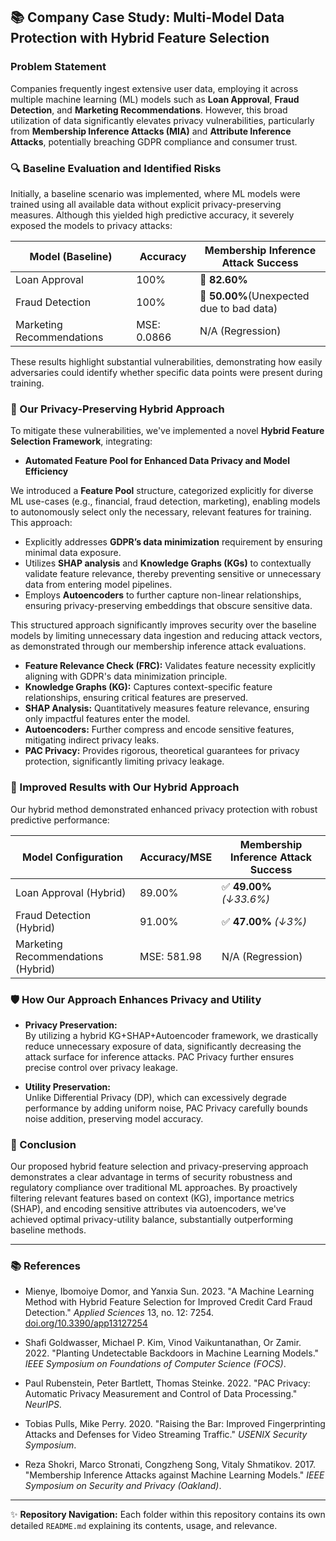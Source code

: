 ## 📚 Company Case Study: Multi-Model Data Protection with Hybrid Feature Selection

### Problem Statement
Companies frequently ingest extensive user data, employing it across multiple machine learning (ML) models such as **Loan Approval**, **Fraud Detection**, and **Marketing Recommendations**. However, this broad utilization of data significantly elevates privacy vulnerabilities, particularly from **Membership Inference Attacks (MIA)** and **Attribute Inference Attacks**, potentially breaching GDPR compliance and consumer trust.

### 🔍 Baseline Evaluation and Identified Risks
Initially, a baseline scenario was implemented, where ML models were trained using all available data without explicit privacy-preserving measures. Although this yielded high predictive accuracy, it severely exposed the models to privacy attacks:

| Model (Baseline)           | Accuracy | Membership Inference Attack Success |
|-----------------------------|----------|-------------------------------------|
| Loan Approval               | 100%     | 🚨 **82.60%**                        |
| Fraud Detection             | 100%     | 🚨 **50.00%**(Unexpected due to bad data)                       |
| Marketing Recommendations   | MSE: 0.0866 | N/A (Regression)                  |

These results highlight substantial vulnerabilities, demonstrating how easily adversaries could identify whether specific data points were present during training.

### 🚀 Our Privacy-Preserving Hybrid Approach
To mitigate these vulnerabilities, we've implemented a novel **Hybrid Feature Selection Framework**, integrating:

- **Automated Feature Pool for Enhanced Data Privacy and Model Efficiency**

We introduced a **Feature Pool** structure, categorized explicitly for diverse ML use-cases (e.g., financial, fraud detection, marketing), enabling models to autonomously select only the necessary, relevant features for training. This approach:

- Explicitly addresses **GDPR’s data minimization** requirement by ensuring minimal data exposure.
- Utilizes **SHAP analysis** and **Knowledge Graphs (KGs)** to contextually validate feature relevance, thereby preventing sensitive or unnecessary data from entering model pipelines.
- Employs **Autoencoders** to further capture non-linear relationships, ensuring privacy-preserving embeddings that obscure sensitive data.

This structured approach significantly improves security over the baseline models by limiting unnecessary data ingestion and reducing attack vectors, as demonstrated through our membership inference attack evaluations.


- **Feature Relevance Check (FRC):** Validates feature necessity explicitly aligning with GDPR's data minimization principle.
- **Knowledge Graphs (KG):** Captures context-specific feature relationships, ensuring critical features are preserved.
- **SHAP Analysis:** Quantitatively measures feature relevance, ensuring only impactful features enter the model.
- **Autoencoders:** Further compress and encode sensitive features, mitigating indirect privacy leaks.
- **PAC Privacy:** Provides rigorous, theoretical guarantees for privacy protection, significantly limiting privacy leakage.

### 🚀 Improved Results with Our Hybrid Approach
Our hybrid method demonstrated enhanced privacy protection with robust predictive performance:

| Model Configuration                 | Accuracy/MSE | Membership Inference Attack Success |
|-------------------------------------|----------|-------------------------------------|
| Loan Approval (Hybrid)              | 89.00%   | ✅ **49.00%** *(↓33.6%)*            |
| Fraud Detection (Hybrid)            | 91.00%   | ✅ **47.00%** *(↓3%)*               |
| Marketing Recommendations (Hybrid)  | MSE: 581.98 | N/A (Regression)                 |

### 🛡️ How Our Approach Enhances Privacy and Utility
- **Privacy Preservation:**  
  By utilizing a hybrid KG+SHAP+Autoencoder framework, we drastically reduce unnecessary exposure of data, significantly decreasing the attack surface for inference attacks. PAC Privacy further ensures precise control over privacy leakage.

- **Utility Preservation:**  
Unlike Differential Privacy (DP), which can excessively degrade performance by adding uniform noise, PAC Privacy carefully bounds noise addition, preserving model accuracy.

### 📌 Conclusion
Our proposed hybrid feature selection and privacy-preserving approach demonstrates a clear advantage in terms of security robustness and regulatory compliance over traditional ML approaches. By proactively filtering relevant features based on context (KG), importance metrics (SHAP), and encoding sensitive attributes via autoencoders, we've achieved optimal privacy-utility balance, substantially outperforming baseline methods.

---

### 📚 References
- Mienye, Ibomoiye Domor, and Yanxia Sun. 2023. "A Machine Learning Method with Hybrid Feature Selection for Improved Credit Card Fraud Detection." *Applied Sciences* 13, no. 12: 7254. [doi.org/10.3390/app13127254](https://doi.org/10.3390/app13127254)

- Shafi Goldwasser, Michael P. Kim, Vinod Vaikuntanathan, Or Zamir. 2022. "Planting Undetectable Backdoors in Machine Learning Models." *IEEE Symposium on Foundations of Computer Science (FOCS)*.

- Paul Rubenstein, Peter Bartlett, Thomas Steinke. 2022. "PAC Privacy: Automatic Privacy Measurement and Control of Data Processing." *NeurIPS*.

- Tobias Pulls, Mike Perry. 2020. "Raising the Bar: Improved Fingerprinting Attacks and Defenses for Video Streaming Traffic." *USENIX Security Symposium*.

- Reza Shokri, Marco Stronati, Congzheng Song, Vitaly Shmatikov. 2017. "Membership Inference Attacks against Machine Learning Models." *IEEE Symposium on Security and Privacy (Oakland)*.

---

✨ **Repository Navigation:** Each folder within this repository contains its own detailed `README.md` explaining its contents, usage, and relevance.

